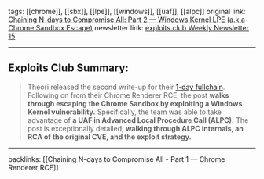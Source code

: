 tags:  [[chrome]], [[sbx]], [[lpe]], [[windows]], [[uaf]], [[alpc]]
original link: [Chaining N-days to Compromise All: Part 2 — Windows Kernel LPE (a.k.a Chrome Sandbox Escape)](https://blog.theori.io/chaining-n-days-to-compromise-all-part-2-windows-kernel-lpe-a-k-a-chrome-sandbox-escape-44cb49d7a4f8?ref=blog.exploits.club) 
newsletter link: [exploits.club Weekly Newsletter 15](https://blog.exploits.club/exploits-club-weekly-newsletter-15/)

---
## Exploits Club Summary:
> Theori released the second write-up for their [1-day fullchain](https://twitter.com/theori_io/status/1764544922005430576?s=20&ref=blog.exploits.club). Following on from their Chrome Renderer RCE, the post **walks through escaping the Chrome Sandbox by exploiting a Windows Kernel vulnerability.** Specifically, the team was able to take advantage of **a UAF in Advanced Local Procedure Call (ALPC).** The post is exceptionally detailed, **walking through ALPC internals, an RCA of the original CVE, and the exploit strategy.** 


---
backlinks:
[[Chaining N-days to Compromise All - Part 1 — Chrome Renderer RCE]]